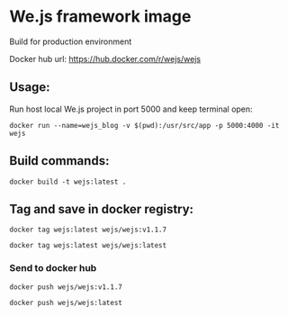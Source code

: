 # We.js framework image

Build for production environment

Docker hub url: https://hub.docker.com/r/wejs/wejs

## Usage:

Run host local We.js project in port 5000 and keep terminal open:

```
docker run --name=wejs_blog -v $(pwd):/usr/src/app -p 5000:4000 -it wejs
```

## Build commands:

```
docker build -t wejs:latest .
```

## Tag and save in docker registry:

```
docker tag wejs:latest wejs/wejs:v1.1.7
```

```
docker tag wejs:latest wejs/wejs:latest
```

### Send to docker hub

```
docker push wejs/wejs:v1.1.7
```

```
docker push wejs/wejs:latest
```
